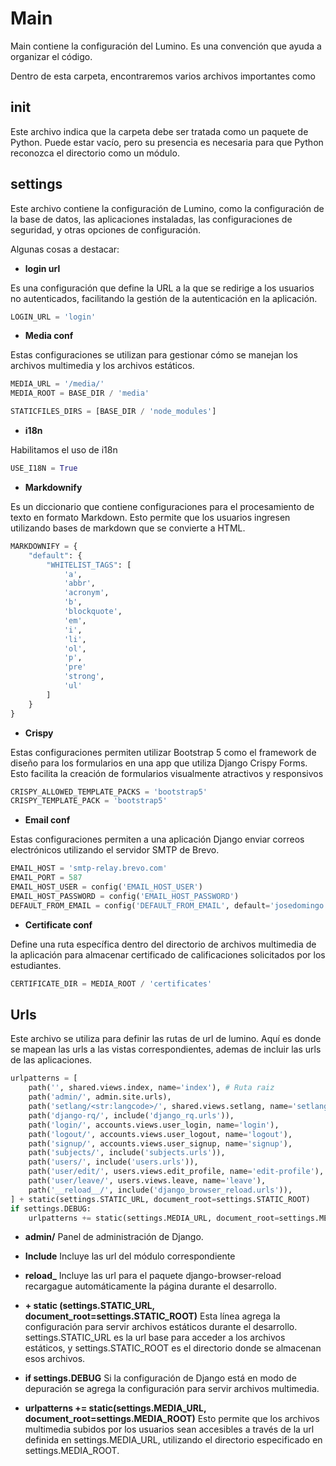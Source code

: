 # Main

Main contiene la configuración del Lumino. Es una convención que ayuda a organizar el código.

Dentro de esta carpeta, encontraremos varios archivos importantes como

## init

Este archivo indica que la carpeta debe ser tratada como un paquete de Python. Puede estar vacío, pero su presencia es necesaria para que Python reconozca el directorio como un módulo.

## settings

Este archivo contiene la configuración de Lumino, como la configuración de la base de datos, las aplicaciones instaladas, las configuraciones de seguridad, y otras opciones de configuración.

Algunas cosas a destacar:

* **login url**

Es una configuración que define la URL a la que se redirige a los usuarios no autenticados, facilitando la gestión de la autenticación en la aplicación.

```python
LOGIN_URL = 'login'
```

* **Media conf**

Estas configuraciones se utilizan para gestionar cómo se manejan los archivos multimedia y los archivos estáticos.

```python
MEDIA_URL = '/media/'
MEDIA_ROOT = BASE_DIR / 'media'

STATICFILES_DIRS = [BASE_DIR / 'node_modules']
```

* **i18n**

Habilitamos el uso de i18n

```python
USE_I18N = True
```

* **Markdownify**

Es un diccionario que contiene configuraciones para el procesamiento de texto en formato Markdown. Esto permite que los usuarios ingresen utilizando bases de markdown que se convierte a HTML.

```python
MARKDOWNIFY = {
    "default": {
        "WHITELIST_TAGS": [
            'a',
            'abbr',
            'acronym',
            'b',
            'blockquote',
            'em',
            'i',
            'li',
            'ol',
            'p',
            'pre'
            'strong',
            'ul'
        ]
    }
}
```

* **Crispy**

Estas configuraciones permiten utilizar Bootstrap 5 como el framework de diseño para los formularios en una app que utiliza Django Crispy Forms. Esto facilita la creación de formularios visualmente atractivos y responsivos

```python
CRISPY_ALLOWED_TEMPLATE_PACKS = 'bootstrap5'
CRISPY_TEMPLATE_PACK = 'bootstrap5'
```

* **Email conf**

Estas configuraciones permiten a una aplicación Django enviar correos electrónicos utilizando el servidor SMTP de Brevo.

```python
EMAIL_HOST = 'smtp-relay.brevo.com'
EMAIL_PORT = 587
EMAIL_HOST_USER = config('EMAIL_HOST_USER')
EMAIL_HOST_PASSWORD = config('EMAIL_HOST_PASSWORD')
DEFAULT_FROM_EMAIL = config('DEFAULT_FROM_EMAIL', default='josedomingo.rguez.rguez@gmail.com')
```

* **Certificate conf**

Define una ruta específica dentro del directorio de archivos multimedia de la aplicación para almacenar certificado de calificaciones solicitados por los estudiantes.

```python
CERTIFICATE_DIR = MEDIA_ROOT / 'certificates'
```

## Urls

Este archivo se utiliza para definir las rutas de url de lumino. Aquí es donde se mapean las urls a las vistas correspondientes, ademas de incluir las urls de las aplicaciones.

```python
urlpatterns = [
    path('', shared.views.index, name='index'), # Ruta raiz
    path('admin/', admin.site.urls),
    path('setlang/<str:langcode>/', shared.views.setlang, name='setlang'),
    path('django-rq/', include('django_rq.urls')),
    path('login/', accounts.views.user_login, name='login'),
    path('logout/', accounts.views.user_logout, name='logout'),
    path('signup/', accounts.views.user_signup, name='signup'),
    path('subjects/', include('subjects.urls')),
    path('users/', include('users.urls')),
    path('user/edit/', users.views.edit_profile, name='edit-profile'),
    path('user/leave/', users.views.leave, name='leave'),
    path('__reload__/', include('django_browser_reload.urls')),
] + static(settings.STATIC_URL, document_root=settings.STATIC_ROOT)
if settings.DEBUG:
    urlpatterns += static(settings.MEDIA_URL, document_root=settings.MEDIA_ROOT)
```

* **admin/** Panel de administración de Django.

* **Include**  Incluye las url del módulo correspondiente

* **__reload___** Incluye las url para el paquete django-browser-reload recargague automáticamente la página durante el desarrollo.

* **+ static (settings.STATIC_URL, document_root=settings.STATIC_ROOT)** Esta línea agrega la configuración para servir archivos estáticos durante el desarrollo. settings.STATIC_URL es la url base para acceder a los archivos estáticos, y settings.STATIC_ROOT es el directorio donde se almacenan esos archivos.

* **if settings.DEBUG** Si la configuración de Django está en modo de depuración se agrega la configuración para servir archivos multimedia.

* **urlpatterns += static(settings.MEDIA_URL, document_root=settings.MEDIA_ROOT)** Esto permite que los archivos multimedia subidos por los usuarios sean accesibles a través de la url definida en settings.MEDIA_URL, utilizando el directorio especificado en settings.MEDIA_ROOT.

